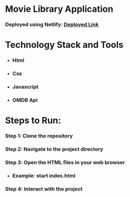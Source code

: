 # Movie Library Application
### Deployed using Netlify: [Deployed Link](https://movielibraryapplication.netlify.app/)
# Technology Stack and Tools
- ### Html
- ### Css
- ### Javascript 
- ### OMDB Api
# Steps to Run:
### Step 1: Clone the repository
### Step 2: Navigate to the project directory
### Step 3: Open the HTML files in your web browser
- ### Example: start index.html
### Step 4: Interact with the project

